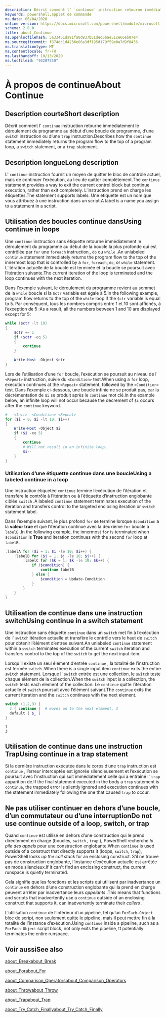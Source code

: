 ```yaml
---
description: Décrit comment l' `continue` instruction retourne immédiatement le déroulement du programme au début d’une boucle de programme, d’une `switch` instruction ou d’une `trap` instruction.
keywords: powershell,applet de commande
ms.date: 06/04/2020
online version: https://docs.microsoft.com/powershell/module/microsoft.powershell.core/about/about_continue?view=powershell-7.1&WT.mc_id=ps-gethelp
schema: 2.0.0
title: about_Continue
ms.openlocfilehash: 5a33451da91fa0d837b51ded6bae51ce66eb07e4
ms.sourcegitcommit: f874dc1d4236e06a3df195d179f59e0a7d9f8436
ms.translationtype: MT
ms.contentlocale: fr-FR
ms.lasthandoff: 10/13/2020
ms.locfileid: "93207350"
---
```

# <a name="about-continue"></a><span data-ttu-id="7c246-104">À propos de continue</span><span class="sxs-lookup"><span data-stu-id="7c246-104">About Continue</span></span>

## <a name="short-description"></a><span data-ttu-id="7c246-105">Description courte</span><span class="sxs-lookup"><span data-stu-id="7c246-105">Short description</span></span>

<span data-ttu-id="7c246-106">Décrit comment l' `continue` instruction retourne immédiatement le déroulement du programme au début d’une boucle de programme, d’une `switch` instruction ou d’une `trap` instruction.</span><span class="sxs-lookup"><span data-stu-id="7c246-106">Describes how the `continue` statement immediately returns the program flow to the top of a program loop, a `switch` statement, or a `trap` statement.</span></span>

## <a name="long-description"></a><span data-ttu-id="7c246-107">Description longue</span><span class="sxs-lookup"><span data-stu-id="7c246-107">Long description</span></span>

<span data-ttu-id="7c246-108">L' `continue` instruction fournit un moyen de quitter le bloc de contrôle actuel, mais de continuer l’exécution, au lieu de quitter complètement.</span><span class="sxs-lookup"><span data-stu-id="7c246-108">The `continue` statement provides a way to exit the current control block but continue execution, rather than exit completely.</span></span> <span data-ttu-id="7c246-109">L’instruction prend en charge les étiquettes.</span><span class="sxs-lookup"><span data-stu-id="7c246-109">The statement supports labels.</span></span>
<span data-ttu-id="7c246-110">Une étiquette est un nom que vous attribuez à une instruction dans un script.</span><span class="sxs-lookup"><span data-stu-id="7c246-110">A label is a name you assign to a statement in a script.</span></span>

## <a name="using-continue-in-loops"></a><span data-ttu-id="7c246-111">Utilisation des boucles continue dans</span><span class="sxs-lookup"><span data-stu-id="7c246-111">Using continue in loops</span></span>

<span data-ttu-id="7c246-112">Une `continue` instruction sans étiquette retourne immédiatement le déroulement du programme au début de la boucle la plus profonde qui est contrôlée par `for` une `foreach` instruction,, `do` ou `while` .</span><span class="sxs-lookup"><span data-stu-id="7c246-112">An unlabeled `continue` statement immediately returns the program flow to the top of the innermost loop that is controlled by a `for`, `foreach`, `do`, or `while` statement.</span></span> <span data-ttu-id="7c246-113">L’itération actuelle de la boucle est terminée et la boucle se poursuit avec l’itération suivante.</span><span class="sxs-lookup"><span data-stu-id="7c246-113">The current iteration of the loop is terminated and the loop continues with the next iteration.</span></span>

<span data-ttu-id="7c246-114">Dans l’exemple suivant, le déroulement du programme revient au sommet de la `while` boucle si la `$ctr` variable est égale à 5.</span><span class="sxs-lookup"><span data-stu-id="7c246-114">In the following example, program flow returns to the top of the `while` loop if the `$ctr` variable is equal to 5.</span></span> <span data-ttu-id="7c246-115">Par conséquent, tous les nombres compris entre 1 et 10 sont affichés, à l’exception de 5 :</span><span class="sxs-lookup"><span data-stu-id="7c246-115">As a result, all the numbers between 1 and 10 are displayed except for 5:</span></span>

```powershell
while ($ctr -lt 10)
{
    $ctr += 1
    if ($ctr -eq 5)
    {
        continue
    }

    Write-Host -Object $ctr
}
```

<span data-ttu-id="7c246-116">Lors de l’utilisation d’une `for` boucle, l’exécution se poursuit au niveau de l' `<Repeat>` instruction, suivie du `<Condition>` test.</span><span class="sxs-lookup"><span data-stu-id="7c246-116">When using a `for` loop, execution continues at the `<Repeat>` statement, followed by the `<Condition>` test.</span></span> <span data-ttu-id="7c246-117">Dans l’exemple ci-dessous, une boucle infinie ne se produit pas, car la décrémentation de `$i` se produit après le `continue` mot clé.</span><span class="sxs-lookup"><span data-stu-id="7c246-117">In the example below, an infinite loop will not occur because the decrement of `$i` occurs after the `continue` keyword.</span></span>

```powershell
#   <Init>  <Condition> <Repeat>
for ($i = 0; $i -lt 10; $i++)
{
    Write-Host -Object $i
    if ($i -eq 5)
    {
        continue
        # Will not result in an infinite loop.
        $i--
    }
}
```

### <a name="using-a-labeled-continue-in-a-loop"></a><span data-ttu-id="7c246-118">Utilisation d’une étiquette continue dans une boucle</span><span class="sxs-lookup"><span data-stu-id="7c246-118">Using a labeled continue in a loop</span></span>

<span data-ttu-id="7c246-119">Une instruction étiquetée `continue` termine l’exécution de l’itération et transfère le contrôle à l’itération ou à l’étiquette d’instruction englobante ciblée `switch` .</span><span class="sxs-lookup"><span data-stu-id="7c246-119">A labeled `continue` statement terminates execution of the iteration and transfers control to the targeted enclosing iteration or `switch` statement label.</span></span>

<span data-ttu-id="7c246-120">Dans l’exemple suivant, le plus profond `for` se termine lorsque `$condition` a la **valeur true** et que l’itération continue avec la deuxième `for` boucle à `labelB` .</span><span class="sxs-lookup"><span data-stu-id="7c246-120">In the following example, the innermost `for` is terminated when `$condition` is **True** and iteration continues with the second `for` loop at `labelB`.</span></span>

```powershell
:labelA for ($i = 1; $i -le 10; $i++) {
    :labelB for ($j = 1; $j -le 10; $j++) {
        :labelC for ($k = 1; $k -le 10; $k++) {
            if ($condition) {
                continue labelB
            } else {
                $condition = Update-Condition
            }
        }
    }
}
```

## <a name="using-continue-in-a-switch-statement"></a><span data-ttu-id="7c246-121">Utilisation de continue dans une instruction switch</span><span class="sxs-lookup"><span data-stu-id="7c246-121">Using continue in a switch statement</span></span>

<span data-ttu-id="7c246-122">Une instruction sans étiquette `continue` dans un `switch` met fin à l’exécution de l' `switch` itération actuelle et transfère le contrôle vers le haut de `switch` pour obtenir l’élément d’entrée suivant.</span><span class="sxs-lookup"><span data-stu-id="7c246-122">An unlabeled `continue` statement within a `switch` terminates execution of the current `switch` iteration and transfers control to the top of the `switch` to get the next input item.</span></span>

<span data-ttu-id="7c246-123">Lorsqu’il existe un seul élément d’entrée `continue` , la totalité de l’instruction est fermée `switch` .</span><span class="sxs-lookup"><span data-stu-id="7c246-123">When there is a single input item `continue` exits the entire `switch` statement.</span></span>
<span data-ttu-id="7c246-124">Lorsque l' `switch` entrée est une collection, le `switch` teste chaque élément de la collection.</span><span class="sxs-lookup"><span data-stu-id="7c246-124">When the `switch` input is a collection, the `switch` tests each element of the collection.</span></span> <span data-ttu-id="7c246-125">Le `continue` quitte l’itération actuelle et `switch` poursuit avec l’élément suivant.</span><span class="sxs-lookup"><span data-stu-id="7c246-125">The `continue` exits the current iteration and the `switch` continues with the next element.</span></span>

```powershell
switch (1,2,3) {
  2 { continue }  # moves on to the next element, 3
  default { $_ }
}
```

```Output
1
3
```

## <a name="using-continue-in-a-trap-statement"></a><span data-ttu-id="7c246-126">Utilisation de continue dans une instruction Trap</span><span class="sxs-lookup"><span data-stu-id="7c246-126">Using continue in a trap statement</span></span>

<span data-ttu-id="7c246-127">Si la dernière instruction exécutée dans le corps d’une `trap` instruction est `continue` , l’erreur interceptée est ignorée silencieusement et l’exécution se poursuit avec l’instruction qui suit immédiatement celle qui a entraîné l' `trap` apparition de.</span><span class="sxs-lookup"><span data-stu-id="7c246-127">If the final statement executed in the body a `trap` statement is `continue`, the trapped error is silently ignored and execution continues with the statement immediately following the one that caused `trap` to occur.</span></span>

## <a name="do-not-use-continue-outside-of-a-loop-switch-or-trap"></a><span data-ttu-id="7c246-128">Ne pas utiliser continuer en dehors d’une boucle, d’un commutateur ou d’une interruption</span><span class="sxs-lookup"><span data-stu-id="7c246-128">Do not use continue outside of a loop, switch, or trap</span></span>

<span data-ttu-id="7c246-129">Quand `continue` est utilisé en dehors d’une construction qui le prend directement en charge (boucles, `switch` , `trap` ), PowerShell recherche _la pile des appels_ pour une construction englobante.</span><span class="sxs-lookup"><span data-stu-id="7c246-129">When `continue` is used outside of a construct that directly supports it (loops, `switch`, `trap`), PowerShell looks _up the call stack_ for an enclosing construct.</span></span> <span data-ttu-id="7c246-130">S’il ne trouve pas de construction englobante, l’instance d’exécution actuelle est arrêtée en mode silencieux.</span><span class="sxs-lookup"><span data-stu-id="7c246-130">If it can't find an enclosing construct, the current runspace is quietly terminated.</span></span>

<span data-ttu-id="7c246-131">Cela signifie que les fonctions et les scripts qui utilisent par inadvertance un `continue` en dehors d’une construction englobante qui la prend en charge peuvent arrêter par inadvertance leurs _appelants_ .</span><span class="sxs-lookup"><span data-stu-id="7c246-131">This means that functions and scripts that inadvertently use a `continue` outside of an enclosing construct that supports it, can inadvertently terminate their _callers_ .</span></span>

<span data-ttu-id="7c246-132">L’utilisation `continue` de l’intérieur d’un pipeline, tel qu’un `ForEach-Object` bloc de script, non seulement quitte le pipeline, mais il peut mettre fin à la totalité de l’instance d’exécution.</span><span class="sxs-lookup"><span data-stu-id="7c246-132">Using `continue` inside a pipeline, such as a `ForEach-Object` script block, not only exits the pipeline, tt potentially terminates the entire runspace.</span></span>

## <a name="see-also"></a><span data-ttu-id="7c246-133">Voir aussi</span><span class="sxs-lookup"><span data-stu-id="7c246-133">See also</span></span>

[<span data-ttu-id="7c246-134">about_Break</span><span class="sxs-lookup"><span data-stu-id="7c246-134">about_Break</span></span>](about_Break.md)

[<span data-ttu-id="7c246-135">about_For</span><span class="sxs-lookup"><span data-stu-id="7c246-135">about_For</span></span>](about_For.md)

[<span data-ttu-id="7c246-136">about_Comparison_Operators</span><span class="sxs-lookup"><span data-stu-id="7c246-136">about_Comparison_Operators</span></span>](about_Comparison_Operators.md)

[<span data-ttu-id="7c246-137">about_Throw</span><span class="sxs-lookup"><span data-stu-id="7c246-137">about_Throw</span></span>](about_Throw.md)

[<span data-ttu-id="7c246-138">about_Trap</span><span class="sxs-lookup"><span data-stu-id="7c246-138">about_Trap</span></span>](about_Trap.md)

[<span data-ttu-id="7c246-139">about_Try_Catch_Finally</span><span class="sxs-lookup"><span data-stu-id="7c246-139">about_Try_Catch_Finally</span></span>](about_Try_Catch_Finally.md)

